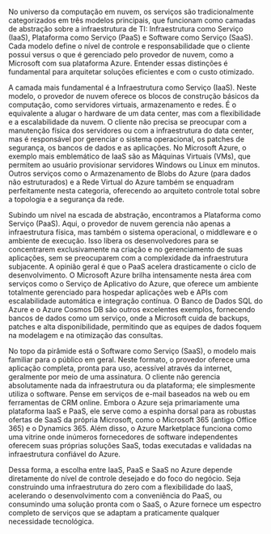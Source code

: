 No universo da computação em nuvem, os serviços são tradicionalmente categorizados em três modelos principais, que funcionam como camadas de abstração sobre a infraestrutura de TI: Infraestrutura como Serviço (IaaS), Plataforma como Serviço (PaaS) e Software como Serviço (SaaS). Cada modelo define o nível de controle e responsabilidade que o cliente possui versus o que é gerenciado pelo provedor de nuvem, como a Microsoft com sua plataforma Azure. Entender essas distinções é fundamental para arquitetar soluções eficientes e com o custo otimizado.

A camada mais fundamental é a Infraestrutura como Serviço (IaaS). Neste modelo, o provedor de nuvem oferece os blocos de construção básicos da computação, como servidores virtuais, armazenamento e redes. É o equivalente a alugar o hardware de um data center, mas com a flexibilidade e a escalabilidade da nuvem. O cliente não precisa se preocupar com a manutenção física dos servidores ou com a infraestrutura do data center, mas é responsável por gerenciar o sistema operacional, os patches de segurança, os bancos de dados e as aplicações. No Microsoft Azure, o exemplo mais emblemático de IaaS são as Máquinas Virtuais (VMs), que permitem ao usuário provisionar servidores Windows ou Linux em minutos. Outros serviços como o Armazenamento de Blobs do Azure (para dados não estruturados) e a Rede Virtual do Azure também se enquadram perfeitamente nesta categoria, oferecendo ao arquiteto controle total sobre a topologia e a segurança da rede.

Subindo um nível na escada de abstração, encontramos a Plataforma como Serviço (PaaS). Aqui, o provedor de nuvem gerencia não apenas a infraestrutura física, mas também o sistema operacional, o middleware e o ambiente de execução. Isso libera os desenvolvedores para se concentrarem exclusivamente na criação e no gerenciamento de suas aplicações, sem se preocuparem com a complexidade da infraestrutura subjacente. A opinião geral é que o PaaS acelera drasticamente o ciclo de desenvolvimento. O Microsoft Azure brilha intensamente nesta área com serviços como o Serviço de Aplicativo do Azure, que oferece um ambiente totalmente gerenciado para hospedar aplicações web e APIs com escalabilidade automática e integração contínua. O Banco de Dados SQL do Azure e o Azure Cosmos DB são outros excelentes exemplos, fornecendo bancos de dados como um serviço, onde a Microsoft cuida de backups, patches e alta disponibilidade, permitindo que as equipes de dados foquem na modelagem e na otimização das consultas.

No topo da pirâmide está o Software como Serviço (SaaS), o modelo mais familiar para o público em geral. Neste formato, o provedor oferece uma aplicação completa, pronta para uso, acessível através da internet, geralmente por meio de uma assinatura. O cliente não gerencia absolutamente nada da infraestrutura ou da plataforma; ele simplesmente utiliza o software. Pense em serviços de e-mail baseados na web ou em ferramentas de CRM online. Embora o Azure seja primariamente uma plataforma IaaS e PaaS, ele serve como a espinha dorsal para as robustas ofertas de SaaS da própria Microsoft, como o Microsoft 365 (antigo Office 365) e o Dynamics 365. Além disso, o Azure Marketplace funciona como uma vitrine onde inúmeros fornecedores de software independentes oferecem suas próprias soluções SaaS, todas executadas e validadas na infraestrutura confiável do Azure.

Dessa forma, a escolha entre IaaS, PaaS e SaaS no Azure depende diretamente do nível de controle desejado e do foco do negócio. Seja construindo uma infraestrutura do zero com a flexibilidade do IaaS, acelerando o desenvolvimento com a conveniência do PaaS, ou consumindo uma solução pronta com o SaaS, o Azure fornece um espectro completo de serviços que se adaptam a praticamente qualquer necessidade tecnológica.
